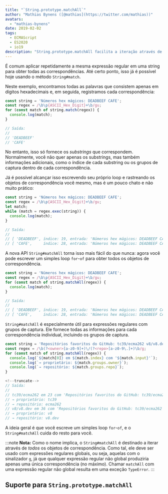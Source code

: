 ```yaml
---
title: "`String.prototype.matchAll`"
author: "Mathias Bynens ([@mathias](https://twitter.com/mathias))"
avatars: 
  - "mathias-bynens"
date: 2019-02-02
tags: 
  - ECMAScript
  - ES2020
  - io19
description: "String.prototype.matchAll facilita a iteração através de todos os objetos de correspondência que uma expressão regular produz."
---
```

É comum aplicar repetidamente a mesma expressão regular em uma string para obter todas as correspondências. Até certo ponto, isso já é possível hoje usando o método `String#match`.

Neste exemplo, encontramos todas as palavras que consistem apenas em dígitos hexadecimais e, em seguida, registramos cada correspondência:

```js
const string = 'Números hex mágicos: DEADBEEF CAFE';
const regex = /\b\p{ASCII_Hex_Digit}+\b/gu;
for (const match of string.match(regex)) {
  console.log(match);
}

// Saída:
//
// 'DEADBEEF'
// 'CAFE'
```

No entanto, isso só fornece os _substrings_ que correspondem. Normalmente, você não quer apenas os substrings, mas também informações adicionais, como o índice de cada substring ou os grupos de captura dentro de cada correspondência.

Já é possível alcançar isso escrevendo seu próprio loop e rastreando os objetos de correspondência você mesmo, mas é um pouco chato e não muito prático:

```js
const string = 'Números hex mágicos: DEADBEEF CAFE';
const regex = /\b\p{ASCII_Hex_Digit}+\b/gu;
let match;
while (match = regex.exec(string)) {
  console.log(match);
}

// Saída:
//
// [ 'DEADBEEF', índice: 19, entrada: 'Números hex mágicos: DEADBEEF CAFE' ]
// [ 'CAFE',     índice: 28, entrada: 'Números hex mágicos: DEADBEEF CAFE' ]
```

A nova API `String#matchAll` torna isso mais fácil do que nunca: agora você pode escrever um simples loop `for`-`of` para obter todos os objetos de correspondência.

```js
const string = 'Números hex mágicos: DEADBEEF CAFE';
const regex = /\b\p{ASCII_Hex_Digit}+\b/gu;
for (const match of string.matchAll(regex)) {
  console.log(match);
}

// Saída:
//
// [ 'DEADBEEF', índice: 19, entrada: 'Números hex mágicos: DEADBEEF CAFE' ]
// [ 'CAFE',     índice: 28, entrada: 'Números hex mágicos: DEADBEEF CAFE' ]
```

`String#matchAll` é especialmente útil para expressões regulares com grupos de captura. Ele fornece todas as informações para cada correspondência individual, incluindo os grupos de captura.

```js
const string = 'Repositórios favoritos do GitHub: tc39/ecma262 v8/v8.dev';
const regex = /\b(?<owner>[a-z0-9]+)\/(?<repo>[a-z0-9\.]+)\b/g;
for (const match of string.matchAll(regex)) {
  console.log(`${match[0]} em ${match.index} com '${match.input}'`);
  console.log(`→ proprietário: ${match.groups.owner}`);
  console.log(`→ repositório: ${match.groups.repo}`);
}

<!--truncate-->
// Saída:
//
// tc39/ecma262 em 23 com 'Repositórios favoritos do GitHub: tc39/ecma262 v8/v8.dev'
// → proprietário: tc39
// → repositório: ecma262
// v8/v8.dev em 36 com 'Repositórios favoritos do GitHub: tc39/ecma262 v8/v8.dev'
// → proprietário: v8
// → repositório: v8.dev
```

A ideia geral é que você escreve um simples loop `for`-`of`, e o `String#matchAll` cuida do resto para você.

:::note
**Nota:** Como o nome implica, o `String#matchAll` é destinado a iterar através de _todos_ os objetos de correspondência. Como tal, ele deve ser usado com expressões regulares globais, ou seja, aquelas com o sinalizador `g`, já que qualquer expressão regular não global produziria apenas uma única correspondência (no máximo). Chamar `matchAll` com uma expressão regular não global resulta em uma exceção `TypeError`.
:::

## Suporte para `String.prototype.matchAll`

<feature-support chrome="73 /blog/v8-release-73#string.prototype.matchall"
                 firefox="67"
                 safari="13"
                 nodejs="12"
                 babel="sim https://github.com/zloirock/core-js#ecmascript-string-and-regexp"></feature-support>
